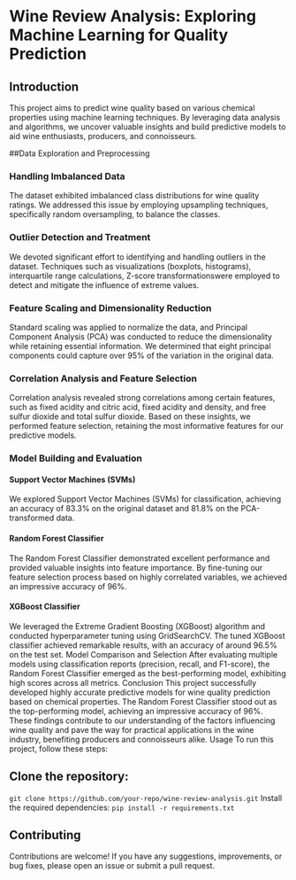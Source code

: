 # Wine Review Analysis: Exploring Machine Learning for Quality Prediction

## Introduction
This project aims to predict wine quality based on various chemical properties using machine learning techniques. By leveraging data analysis and algorithms, we uncover valuable insights and build predictive models to aid wine enthusiasts, producers, and connoisseurs.

##Data Exploration and Preprocessing

### Handling Imbalanced Data
The dataset exhibited imbalanced class distributions for wine quality ratings. We addressed this issue by employing upsampling techniques, specifically random oversampling, to balance the classes.
### Outlier Detection and Treatment
We devoted significant effort to identifying and handling outliers in the dataset. Techniques such as visualizations (boxplots, histograms), interquartile range calculations, Z-score transformationswere employed to detect and mitigate the influence of extreme values.
### Feature Scaling and Dimensionality Reduction
Standard scaling was applied to normalize the data, and Principal Component Analysis (PCA) was conducted to reduce the dimensionality while retaining essential information. We determined that eight principal components could capture over 95% of the variation in the original data.
### Correlation Analysis and Feature Selection
Correlation analysis revealed strong correlations among certain features, such as fixed acidity and citric acid, fixed acidity and density, and free sulfur dioxide and total sulfur dioxide. Based on these insights, we performed feature selection, retaining the most informative features for our predictive models.
### Model Building and Evaluation
#### Support Vector Machines (SVMs)
We explored Support Vector Machines (SVMs) for classification, achieving an accuracy of 83.3% on the original dataset and 81.8% on the PCA-transformed data.
#### Random Forest Classifier
The Random Forest Classifier demonstrated excellent performance and provided valuable insights into feature importance. By fine-tuning our feature selection process based on highly correlated variables, we achieved an impressive accuracy of 96%.
#### XGBoost Classifier
We leveraged the Extreme Gradient Boosting (XGBoost) algorithm and conducted hyperparameter tuning using GridSearchCV. The tuned XGBoost classifier achieved remarkable results, with an accuracy of around 96.5% on the test set.
Model Comparison and Selection
After evaluating multiple models using classification reports (precision, recall, and F1-score), the Random Forest Classifier emerged as the best-performing model, exhibiting high scores across all metrics.
Conclusion
This project successfully developed highly accurate predictive models for wine quality prediction based on chemical properties. The Random Forest Classifier stood out as the top-performing model, achieving an impressive accuracy of 96%.
These findings contribute to our understanding of the factors influencing wine quality and pave the way for practical applications in the wine industry, benefiting producers and connoisseurs alike.
Usage
To run this project, follow these steps:

## Clone the repository: 
```git clone https://github.com/your-repo/wine-review-analysis.git```
Install the required dependencies: 
```pip install -r requirements.txt```
## Contributing
Contributions are welcome! If you have any suggestions, improvements, or bug fixes, please open an issue or submit a pull request.
